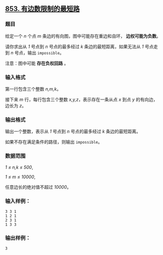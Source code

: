 ## [853. 有边数限制的最短路](https://www.acwing.com/problem/content/855/)

### 题目

给定一个 *n* 个点 *m* 条边的有向图，图中可能存在重边和自环， **边权可能为负数**。

请你求出从 *1* 号点到 *n* 号点的最多经过 *k* 条边的最短距离，如果无法从 *1* 号点走到 *n* 号点，输出 `impossible`。

注意：图中可能 **存在负权回路** 。

### 输入格式

第一行包含三个整数 *n,m,k*。

接下来 *m* 行，每行包含三个整数 *x,y,z*，表示存在一条从点 *x* 到点 *y* 的有向边，边长为 *z*。

### 输出格式

输出一个整数，表示从 *1* 号点到 *n* 号点的最多经过 *k* 条边的最短距离。

如果不存在满足条件的路径，则输出 `impossible`。

### 数据范围

*1 ≤ n,k ≤ 500*,

*1 ≤ m ≤ 10000*,

任意边长的绝对值不超过 *10000*。

### 输入样例：

```
3 3 1
1 2 1
2 3 1
1 3 3
```

### 输出样例：

```
3
```
